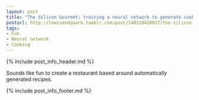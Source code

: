 ```yaml
---
layout: post
title: "The Silicon Gourmet: training a neural network to generate cooking recipes"
posturl: http://lewisandquark.tumblr.com/post/140219420017/the-silicon-gourmet-training-a-neural-network-to
tags:
- Fun
- Neural network
- Cooking
---
```


{% include post_info_header.md %}

Sounds like fun to create a restaurant based around automatically generated recipes.

<!--more-->
{% include post_info_footer.md %}
